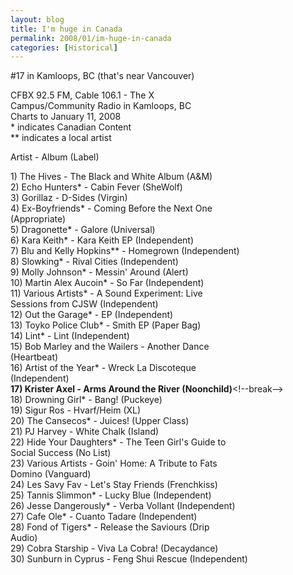 ```yaml
---
layout: blog
title: I'm huge in Canada
permalink: 2008/01/im-huge-in-canada
categories: [Historical]
---
```


<p>#17 in Kamloops, BC (that's near Vancouver)</p>
<p>CFBX 92.5 FM, Cable 106.1 - The X<br />
Campus/Community Radio in Kamloops, BC<br />
Charts to January 11, 2008<br />
* indicates Canadian Content<br />
** indicates a local artist</p>
<p>Artist - Album (Label)</p>
<p>1) The Hives - The Black and White Album (A&amp;M)<br />
2) Echo Hunters* - Cabin Fever (SheWolf)<br />
3) Gorillaz - D-Sides (Virgin)<br />
4) Ex-Boyfriends* - Coming Before the Next One<br />
(Appropriate)<br />
5) Dragonette* - Galore (Universal)<br />
6) Kara Keith* - Kara Keith EP (Independent)<br />
7) Blu and Kelly Hopkins** - Homegrown (Independent)<br />
8) Slowking* - Rival Cities (Independent)<br />
9) Molly Johnson* - Messin' Around (Alert)<br />
10) Martin Alex Aucoin* - So Far (Independent)<br />
11) Various Artists* - A Sound Experiment: Live<br />
Sessions from CJSW (Independent)<br />
12) Out the Garage* - EP (Independent)<br />
13) Toyko Police Club* - Smith EP (Paper Bag)<br />
14) Lint* - Lint (Independent)<br />
15) Bob Marley and the Wailers - Another Dance<br />
(Heartbeat)<br />
16) Artist of the Year* - Wreck La Discoteque<br />
(Independent)<br />
<b>17) Krister Axel - Arms Around the River (Noonchild)</b>&lt;!--break--><br />
18) Drowning Girl* - Bang! (Puckeye)<br />
19) Sigur Ros - Hvarf/Heim (XL)<br />
20) The Cansecos* - Juices! (Upper Class)<br />
21) PJ Harvey - White Chalk (Island)<br />
22) Hide Your Daughters* - The Teen Girl's Guide to<br />
Social Success (No List)<br />
23) Various Artists - Goin' Home: A Tribute to Fats<br />
Domino (Vanguard)<br />
24) Les Savy Fav - Let's Stay Friends (Frenchkiss)<br />
25) Tannis Slimmon* - Lucky Blue (Independent)<br />
26) Jesse Dangerously* - Verba Vollant (Independent)<br />
27) Cafe Ole* - Cuanto Tadare (Independent)<br />
28) Fond of Tigers* - Release the Saviours (Drip<br />
Audio)<br />
29) Cobra Starship - Viva La Cobra! (Decaydance)<br />
30) Sunburn in Cyprus - Feng Shui Rescue (Independent)</p>

